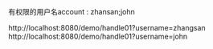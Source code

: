 有权限的用户名account : zhansan;john 

http://localhost:8080/demo/handle01?username=zhangsan
http://localhost:8080/demo/handle01?username=john